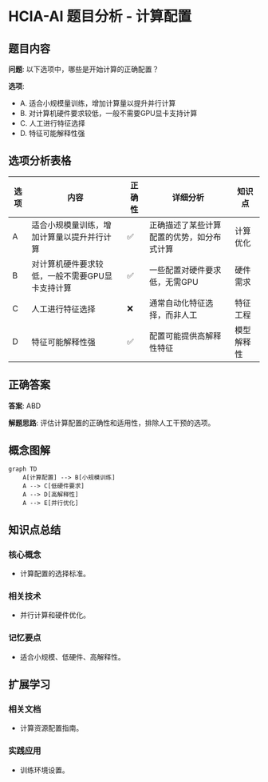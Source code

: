 # HCIA-AI 题目分析 - 计算配置

## 题目内容

**问题**: 以下选项中，哪些是开始计算的正确配置？

**选项**:
- A. 适合小规模量训练，增加计算量以提升并行计算
- B. 对计算机硬件要求较低，一般不需要GPU显卡支持计算
- C. 人工进行特征选择
- D. 特征可能解释性强

## 选项分析表格

| 选项 | 内容 | 正确性 | 详细分析 | 知识点 |
|------|------|--------|----------|--------|
| A | 适合小规模量训练，增加计算量以提升并行计算 | ✅ | 正确描述了某些计算配置的优势，如分布式计算 | 计算优化 |
| B | 对计算机硬件要求较低，一般不需要GPU显卡支持计算 | ✅ | 一些配置对硬件要求低，无需GPU | 硬件需求 |
| C | 人工进行特征选择 | ❌ | 通常自动化特征选择，而非人工 | 特征工程 |
| D | 特征可能解释性强 | ✅ | 配置可能提供高解释性特征 | 模型解释性 |

## 正确答案
**答案**: ABD

**解题思路**: 评估计算配置的正确性和适用性，排除人工干预的选项。

## 概念图解

```mermaid
graph TD
    A[计算配置] --> B[小规模训练]
    A --> C[低硬件要求]
    A --> D[高解释性]
    A --> E[并行优化]
```

## 知识点总结

### 核心概念
- 计算配置的选择标准。

### 相关技术
- 并行计算和硬件优化。

### 记忆要点
- 适合小规模、低硬件、高解释性。

## 扩展学习

### 相关文档
- 计算资源配置指南。

### 实践应用
- 训练环境设置。